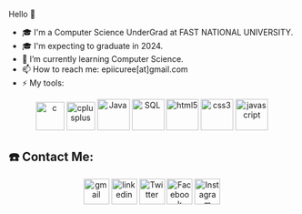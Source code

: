 
Hello 👋

- 🎓 I'm a Computer Science UnderGrad at FAST NATIONAL UNIVERSITY.
- 🎓 I'm expecting to graduate in 2024.
- 🌱 I’m currently learning Computer Science.
- 📫 How to reach me: epiicuree[at]gmail.com
- ⚡ My tools:

<p align="center">
<img src="https://github.com/SABERGLOW/SABERGLOW/blob/master/Misc/image%20backups/homeycombs/C.svg" alt="c" width="50" height="50"/> 
<img src="https://github.com/SABERGLOW/SABERGLOW/blob/master/Misc/image%20backups/homeycombs/C%2B%2B.svg" alt="cplusplus" width="50" height="50"/>
<img src="https://github.com/SABERGLOW/SABERGLOW/blob/master/Misc/image%20backups/homeycombs/JAVA.png" alt="Java" width="57" height="55"/>
<img src="https://github.com/SABERGLOW/SABERGLOW/blob/master/Misc/image%20backups/homeycombs/SQL.png" alt="SQL" width="57" height="55"/> 
<img src="https://github.com/SABERGLOW/SABERGLOW/blob/master/Misc/image%20backups/homeycombs/HTML5.png" alt="html5" width="57" height="55"/> 
<img src="https://github.com/SABERGLOW/SABERGLOW/blob/master/Misc/image%20backups/homeycombs/CSS3.png" alt="css3" width="57" height="55"/> 
<img src="https://github.com/SABERGLOW/SABERGLOW/blob/master/Misc/image%20backups/homeycombs/JavaScript.png" alt="javascript" width="57" height="55"/>

  
  
## ☎️ Contact Me:

<p align="center"> 
<a href = "mailto:epiicuree@gmail.com"><img src='https://img.icons8.com/color/48/000000/gmail.png' alt='gmail' height='45'></a>
<a href = https://www.linkedin.com/in/codewithusama/><img src='https://img.icons8.com/color/2x/linkedin.png' alt='linkedin' height='45'></a>
<a href = https://twitter.com/codewith_usama><img src='https://img.icons8.com/color/2x/twitter.png' alt='Twitter' height='45'></a>
<a href = https://www.facebook.com/codewusama><img src='https://img.icons8.com/color/2x/facebook.png' alt='Facebook' height='45'></a>
<a href = https://www.instagram.com/codewith_usama/><img src='https://img.icons8.com/color/2x/instagram.png' alt='Instagram' height='45'></a>
